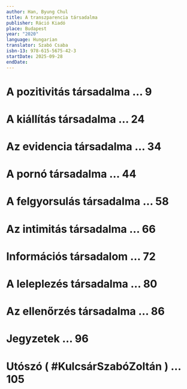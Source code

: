 ```yaml
---
author: Han, Byung Chul
title: A transzparencia társadalma
publisher: Ráció Kiadó
place: Budapest
year: "2020"
language: Hungarian
translator: Szabó Csaba
isbn-13: 978-615-5675-42-3
startDate: 2025-09-28
endDate:
---
```

# A pozitivitás társadalma … 9

# A kiállítás társadalma … 24

# Az evidencia társadalma … 34

# A pornó társadalma … 44

# A felgyorsulás társadalma … 58

# Az intimitás társadalma … 66

# Információs társadalom … 72

# A leleplezés társadalma … 80

# Az ellenőrzés társadalma … 86

# Jegyzetek … 96

# Utószó ( #KulcsárSzabóZoltán ) … 105

